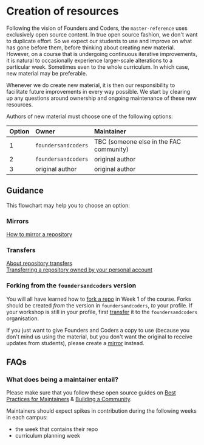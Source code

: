 # Creation of resources

Following the vision of Founders and Coders, the `master-reference` uses exclusively open source content. In true open source fashion, we don't want to duplicate effort. So we expect our students to use and improve on what has gone before them, before thinking about creating new material. However, on a course that is undergoing continuous iterative improvements, it is natural to occasionally experience larger-scale alterations to a particular week. Sometimes even to the whole curriculum. In which case, new material may be preferable.

Whenever we do create new material, it is then our responsibility to facilitate future improvements in every way possible. We start by clearing up any questions around ownership and ongoing maintenance of these new resources.

Authors of new material must choose one of the following options:

| Option | Owner | Maintainer |
|--------|:------|:-----------|
| 1 | `foundersandcoders` | TBC (someone else in the FAC community) |
| 2 | `foundersandcoders` | original author |
| 3 |   original author   | original author |

## Guidance

This flowchart may help you to choose an option:


### Mirrors
[How to mirror a repository](https://help.github.com/articles/duplicating-a-repository/)

### Transfers
[About repository transfers](https://help.github.com/articles/about-repository-transfers/)  
[Transferring a repository owned by your personal account](https://help.github.com/articles/transferring-a-repository-owned-by-your-personal-account/)

### Forking from the `foundersandcoders` version
You will all have learned how to [fork a repo](https://help.github.com/articles/fork-a-repo/) in Week 1 of the course. Forks should be created _from_ the version in `foundersandcoders`, _to_ your profile. If your workshop is still in your profile, first [transfer](#transfers) it to the `foundersandcoders` organisation.

If you just want to give Founders and Coders a copy to use (because you don't mind us using the material, but you don't want the original to receive updates from students), please create a [mirror](#mirrors) instead.

## FAQs

### What does being a maintainer entail?

Please make sure that you follow these open source guides on [Best Practices for Maintainers](https://opensource.guide/best-practices/) & [Building a Community](https://opensource.guide/building-community/).  

Maintainers should expect spikes in contribution during the following weeks in each campus:
+ the week that contains their repo
+ curriculum planning week
